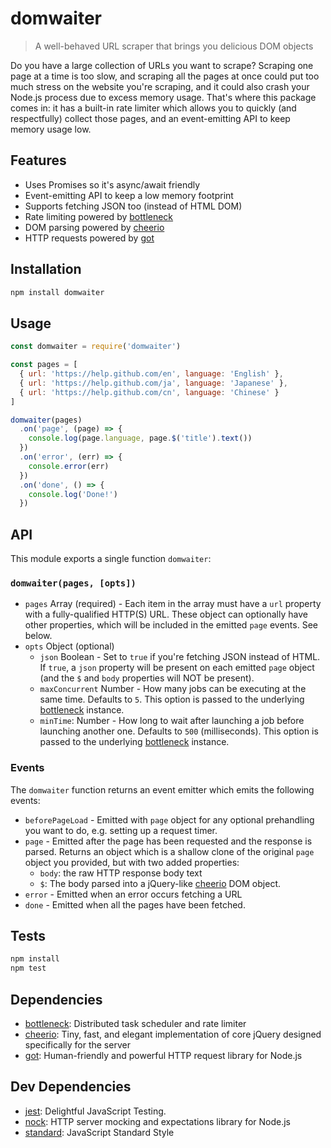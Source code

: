 # domwaiter

> A well-behaved URL scraper that brings you delicious DOM objects

Do you have a large collection of URLs you want to scrape? Scraping one page at a time is too slow, and scraping all the pages at once could put too much stress on the website you're scraping, and it could also crash your Node.js process due to excess memory usage. That's where this package comes in: it has a built-in rate limiter which allows you to quickly (and respectfully) collect those pages, and an event-emitting API to keep memory usage low.

## Features

- Uses Promises so it's async/await friendly
- Event-emitting API to keep a low memory footprint
- Supports fetching JSON too (instead of HTML DOM)
- Rate limiting powered by [bottleneck](https://ghub.io/bottleneck)
- DOM parsing powered by [cheerio](https://ghub.io/cheerio)
- HTTP requests powered by [got](https://ghub.io/got)

## Installation

```sh
npm install domwaiter
```

## Usage

```js
const domwaiter = require('domwaiter')

const pages = [
  { url: 'https://help.github.com/en', language: 'English' },
  { url: 'https://help.github.com/ja', language: 'Japanese' },
  { url: 'https://help.github.com/cn', language: 'Chinese' }
]

domwaiter(pages)
  .on('page', (page) => {
    console.log(page.language, page.$('title').text())
  })
  .on('error', (err) => {
    console.error(err)
  })
  .on('done', () => {
    console.log('Done!')
  })
```

## API

This module exports a single function `domwaiter`:

### `domwaiter(pages, [opts])`

- `pages` Array (required) - Each item in the array must have a `url` property with a fully-qualified HTTP(S) URL. These object can optionally have other properties, which will be included in the emitted `page` events. See below.
- `opts` Object (optional)
  - `json` Boolean - Set to `true` if you're fetching JSON instead of HTML. If `true`, a `json` property will be present on each emitted `page` object (and the `$` and `body` properties will NOT be present).
  - `maxConcurrent` Number - How many jobs can be executing at the same time. Defaults to `5`. This option is passed to the underlying [bottleneck](https://ghub.io/bottleneck#docs) instance.
  - `minTime`: Number - How long to wait after launching a job before launching another one. Defaults to `500` (milliseconds). This option is passed to the underlying [bottleneck](https://ghub.io/bottleneck#docs) instance.

### Events

The `domwaiter` function returns an event emitter which emits the following events:

- `beforePageLoad` - Emitted with `page` object for any optional prehandling you want to do, e.g. setting up a request timer.
- `page` - Emitted after the page has been requested and the response is parsed. Returns an object which is a shallow clone of the original `page` object you provided, but with two added properties:
  - `body`: the raw HTTP response body text
  - `$`: The body parsed into a jQuery-like [cheerio](https://ghub.io/cheerio) DOM object.
- `error` - Emitted when an error occurs fetching a URL
- `done` - Emitted when all the pages have been fetched.

## Tests

```sh
npm install
npm test
```

## Dependencies

- [bottleneck](https://ghub.io/bottleneck): Distributed task scheduler and rate limiter
- [cheerio](https://ghub.io/cheerio): Tiny, fast, and elegant implementation of core jQuery designed specifically for the server
- [got](https://ghub.io/got): Human-friendly and powerful HTTP request library for Node.js

## Dev Dependencies

- [jest](https://ghub.io/jest): Delightful JavaScript Testing.
- [nock](https://ghub.io/nock): HTTP server mocking and expectations library for Node.js
- [standard](https://ghub.io/standard): JavaScript Standard Style